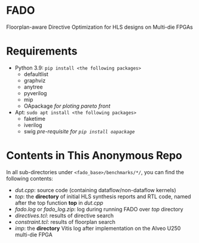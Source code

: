 # FADO
Floorplan-aware Directive Optimization for HLS designs on Multi-die FPGAs

# Requirements
* Python 3.9: `pip install <the following packages>`
    * defaultlist
    * graphviz
    * anytree
    * pyverilog
    * mip
    * OApackage *for ploting pareto front*
* Apt: `sudo apt install <the following packages>`
    * faketime
    * iverilog
    * swig *pre-requisite for `pip install oapackage`*

# Contents in This Anonymous Repo

In all sub-directories under `<fado_base>/benchmarks/*/`, you can find the following contents:

* *dut.cpp*: source code (containing dataflow/non-dataflow kernels)
* *top*: the __directory__ of initial HLS synthesis reports and RTL code, named after the top function __top__ in *dut.cpp*
* *fado.log* or *fado_log.zip*: log during running FADO over *top* directory
* *directives.tcl*: results of directive search
* *constraint.tcl*: results of floorplan search
* *imp*: the __directory__ Vitis log after implementation on the Alveo U250 multi-die FPGA